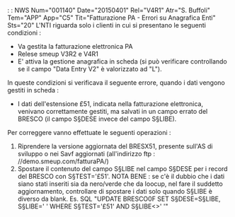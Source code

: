  :  : NWS Num="001140" Date="20150401" Rel="V4R1" Atr="S. Buffoli" Tem="APP" App="C5" Tit="Fatturazione PA - Errori su Anagrafica Enti" Sts="20"
L'NTI riguarda solo i clienti in cui si presentano le seguenti condizioni : 
-  Va gestita la fatturazione elettronica PA
-  Relese smeup V3R2 e V4R1
-  E' attiva la gestione anagrafica in scheda (si può verificare controllando se il campo "Data Entry
V2" è valorizzato ad "L").

In queste condizioni si verificava il seguente errore, quando i dati vengono gestiti in scheda : 
-  I dati dell'estensione £51, indicata nella fatturazione elettronica, venivano correttamente gestiti, ma salvati in un campo errato del BRESCO (il campo S§DESE invece del campo S§LIBE).

Per correggere vanno effettuate le seguenti operazioni : 
1. Riprendere la versione aggiornata del BRESX51, presente sull'AS di sviluppo o nei Savf aggiornati
(all'indirizzo ftp : //demo.smeup.com/fatturaPA/)
2. Spostare il contenuto del campo S§LIBE nel campo S§DESE per i record del BRESCO con S§TEST='£51'.
NOTA BENE :  se c'è il dubbio che i dati siano stati inseriti sia da nero/verde che da loocup, nel fare il suddetto aggiornamento, controllare di spostare i dati solo quando S§LIBE è diverso da blank.
Es. SQL "UPDATE BRESCO0F SET S§DESE=S§LIBE, S§LIBE=' ' WHERE S§TEST='£51' AND  S§LIBE<>' '" 